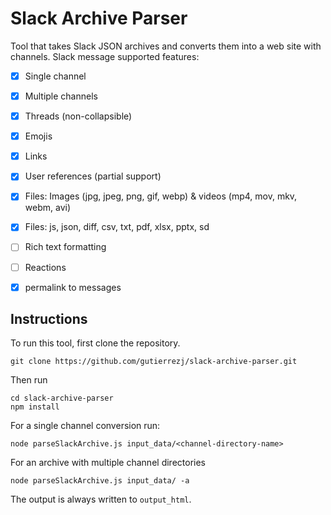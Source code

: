 # Slack Archive Parser

Tool that takes Slack JSON archives and converts them into a web site with channels.
Slack message supported features:
- [x] Single channel
- [x] Multiple channels
- [x] Threads (non-collapsible)
- [x] Emojis
- [x] Links
- [x] User references (partial support)
- [x] Files: Images (jpg, jpeg, png, gif, webp) & videos (mp4, mov, mkv, webm, avi)
- [x] Files: js, json, diff, csv, txt, pdf, xlsx, pptx, sd
- [ ] Rich text formatting
- [ ] Reactions
- [x] permalink to messages


## Instructions

To run this tool, first clone the repository.
```
git clone https://github.com/gutierrezj/slack-archive-parser.git
```

Then run

```
cd slack-archive-parser
npm install
```

For a single channel conversion run:

```
node parseSlackArchive.js input_data/<channel-directory-name>
```

For an archive with multiple channel directories

```
node parseSlackArchive.js input_data/ -a 
```


The output is always written to `output_html`.

